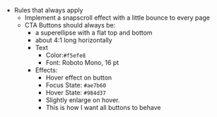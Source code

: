 - Rules that always apply
  - Implement a snapscroll effect with a little bounce to every page
  - CTA Buttons should always be:
    - a superellipse with a flat top and bottom
    - about 4:1 long horizontally
    - Text
      - Color:`#f5efe8`
      - Font: Roboto Mono, 16 pt
    - Effects:
      - Hover effect on button
      - Focus State: `#ae7b60`
      - Hover State: `#984d37`
      - Slightly enlarge on hover.
      - This is how I want all buttons to behave
